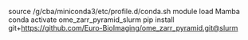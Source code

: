source /g/cba/miniconda3/etc/profile.d/conda.sh
module load Mamba
conda activate ome_zarr_pyramid_slurm
pip install git+https://github.com/Euro-BioImaging/ome_zarr_pyramid.git@slurm
